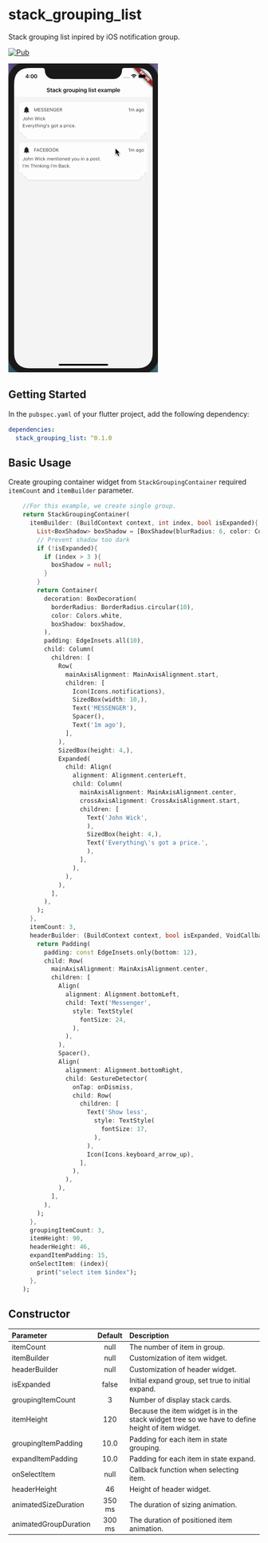 # stack_grouping_list

Stack grouping list inpired by iOS notification group.

[![Pub](https://img.shields.io/pub/v/stack_grouping_list)](https://pub.dev/packages/stack_grouping_list)

![Screenshot](https://raw.githubusercontent.com/chittapon/stack_grouping_list/master/images/demo.gif)

## Getting Started

In the `pubspec.yaml` of your flutter project, add the following dependency:

```yaml
dependencies:
  stack_grouping_list: ^0.1.0
```

## Basic Usage
Create grouping container widget from `StackGroupingContainer` required `itemCount` and `itemBuilder` parameter.
```dart
    //For this example, we create single group.
    return StackGroupingContainer(
      itemBuilder: (BuildContext context, int index, bool isExpanded){
        List<BoxShadow> boxShadow = [BoxShadow(blurRadius: 6, color: Colors.black.withOpacity(0.04), offset: Offset(0, 3),)];
        // Prevent shadow too dark
        if (!isExpanded){
          if (index > 3 ){
            boxShadow = null;
          }
        }
        return Container(
          decoration: BoxDecoration(
            borderRadius: BorderRadius.circular(10),
            color: Colors.white,
            boxShadow: boxShadow,
          ),
          padding: EdgeInsets.all(10),
          child: Column(
            children: [
              Row(
                mainAxisAlignment: MainAxisAlignment.start,
                children: [
                  Icon(Icons.notifications),
                  SizedBox(width: 10,),
                  Text('MESSENGER'),
                  Spacer(),
                  Text('1m ago'),
                ],
              ),
              SizedBox(height: 4,),
              Expanded(
                child: Align(
                  alignment: Alignment.centerLeft,
                  child: Column(
                    mainAxisAlignment: MainAxisAlignment.center,
                    crossAxisAlignment: CrossAxisAlignment.start,
                    children: [
                      Text('John Wick',
                      ),
                      SizedBox(height: 4,),
                      Text('Everything\'s got a price.',
                      ),
                    ],
                  ),
                ),
              ),
            ],
          ),
        );
      },
      itemCount: 3,
      headerBuilder: (BuildContext context, bool isExpanded, VoidCallback onDismiss){
        return Padding(
          padding: const EdgeInsets.only(bottom: 12),
          child: Row(
            mainAxisAlignment: MainAxisAlignment.center,
            children: [
              Align(
                alignment: Alignment.bottomLeft,
                child: Text('Messenger',
                  style: TextStyle(
                    fontSize: 24,
                  ),
                ),
              ),
              Spacer(),
              Align(
                alignment: Alignment.bottomRight,
                child: GestureDetector(
                  onTap: onDismiss,
                  child: Row(
                    children: [
                      Text('Show less',
                        style: TextStyle(
                          fontSize: 17,
                        ),
                      ),
                      Icon(Icons.keyboard_arrow_up),
                    ],
                  ),
                ),
              ),
            ],
          ),
        );
      },
      groupingItemCount: 3,
      itemHeight: 90,
      headerHeight: 46,
      expandItemPadding: 15,
      onSelectItem: (index){
        print("select item $index");
      },
    );
```

## Constructor

| Parameter  | Default   | Description |
| :------------ |:---------------:| :-----|
| itemCount | null  | The number of item in group. |
| itemBuilder | null | Customization of item widget. |
| headerBuilder | null |  Customization of header widget. |
| isExpanded | false | Initial expand group, set true to initial expand. |
| groupingItemCount | 3  | Number of display stack cards. |
| itemHeight | 120  | Because the item widget is in the stack widget tree so we have to define height of item widget. |
| groupingItemPadding | 10.0  | Padding for each item in state grouping. |
| expandItemPadding | 10.0 | Padding for each item in state expand. |
| onSelectItem | null | Callback function when selecting item. |
| headerHeight | 46 | Height of header widget. |
| animatedSizeDuration | 350 ms | The duration of sizing animation. |
| animatedGroupDuration | 300 ms | The duration of positioned item animation. |
